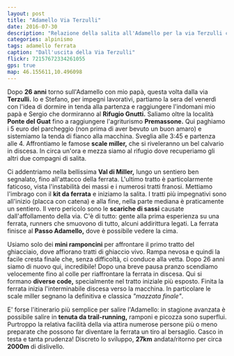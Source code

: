 ```yaml
---
layout: post
title: "Adamello Via Terzulli"
date: 2016-07-30
description: "Relazione della salita all'Adamello per la via Terzulli con partenza dalla località ponte del guat"
categories: alpinismo
tags: adamello ferrata
caption: "Dall'uscita della Via Terzulli"
flickr: 72157672334261055
gps: true
map: 46.155611,10.496098
---
```


Dopo **26 anni** torno sull'Adamello con mio papà, questa volta dalla via **Terzulli.** Io e Stefano, per impegni lavorativi, partiamo la sera del venerdì con l'idea di dormire in tenda alla partenza e raggiungere l'indomani mio papà e Sergio che dormiranno al **Rifugio Gnutti.** Saliamo oltre la località **Ponte del Guat** fino a raggiungere l'agriturismo **Premassone.** Qui paghiamo i 5 euro del parcheggio (non prima di aver bevuto un buon amaro) e sistemiamo la tenda di fianco alla macchina. Sveglia alle 3:45 e partenza alle 4. Affrontiamo le famose **scale miller,** che si riveleranno un bel calvario in discesa. In circa un'ora e mezza siamo al rifugio dove recuperiamo gli altri due compagni di salita.

Ci addentriamo nella bellissima **Val di Miller,** lungo un sentiero ben segnalato, fino all'attacco della ferrata. L'ultimo tratto è particolarmente faticoso, vista l'instabilità dei massi e i numerosi tratti franosi. Mettiamo l'imbrago con il **kit da ferrata** e iniziamo la salita. I tratti più impegnativi sono all'inizio (placca con catena) e alla fine, nella parte mediana è praticamente un sentiero. Il vero pericolo sono le **scariche di sassi** causate dall'affollamento della via. C'è di tutto: gente alla prima esperienza su una ferrata, runners che smuovono di tutto, alcuni addirittura legati. La ferrata finisce al **Passo Adamello,** dove è possibile vedere la cima.

Usiamo solo dei **mini ramponcini** per affrontare il primo tratto del ghiacciaio, dove affiorano tratti di ghiaccio vivo. Rampa nevosa e quindi la facile cresta finale che, senza difficoltà, ci conduce alla vetta. Dopo 26 anni siamo di nuovo qui, incredibile! Dopo una breve pausa pranzo scendiamo velocemente fino al colle per riaffrontare la ferrata in discesa. Qui si formano **diverse code,** specialmente nel tratto iniziale più esposto. Finita la ferrata inizia l'interminabile discesa verso la macchina. In particolare le scale miller segnano la definitiva e classica *"mazzata finale"*.

E' forse l'itinerario più semplice per salire l'Adamello: in stagione avanzata è possibile salire in **tenuta da trail-running,** ramponi e picozza sono superflui. Purtroppo la relativa facilità della via attira numerose persone più o meno preparate che possono far diventare la ferrata un tiro al bersaglio. Casco in testa e tanta prudenza! Discreto lo sviluppo, **27km** andata/ritorno per circa **2000m** di dislivello.
